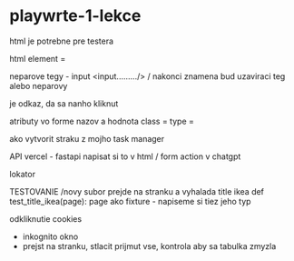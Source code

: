 # playwrte-1-lekce

html je potrebne pre testera

html element = 

neparove tegy - input <input........./>
<fghjk/> / nakonci znamena bud uzaviraci teg alebo neparovy

<title>.....
</title>

<a> je odkaz, da sa nanho kliknut

atributy vo forme nazov a hodnota
class = 
type = 

ako vytvorit straku z mojho task manager

API
vercel - fastapi
napisat si to v html / form action v chatgpt

lokator

TESTOVANIE /novy subor
prejde na stranku a vyhalada title
ikea
def test_title_ikea(page):
page ako fixture - napiseme si tiez jeho typ

odkliknutie cookies
- inkognito okno
- prejst na stranku, stlacit prijmut vse, kontrola aby sa tabulka zmyzla
